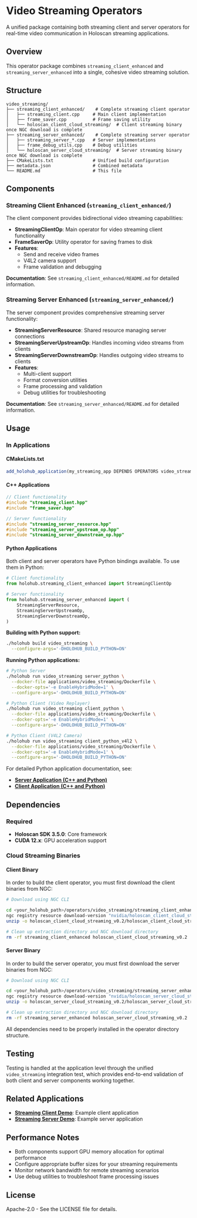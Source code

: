 # Video Streaming Operators

A unified package containing both streaming client and server operators for real-time video communication in Holoscan streaming applications.

## Overview

This operator package combines `streaming_client_enhanced` and `streaming_server_enhanced` into a single, cohesive video streaming solution.

## Structure

```
video_streaming/
├── streaming_client_enhanced/    # Complete streaming client operator
│   ├── streaming_client.cpp     # Main client implementation
│   ├── frame_saver.cpp          # Frame saving utility
│   └── holoscan_client_cloud_streaming/  # Client streaming binary once NGC download is complete
├── streaming_server_enhanced/    # Complete streaming server operator
│   ├── streaming_server_*.cpp   # Server implementations
│   ├── frame_debug_utils.cpp    # Debug utilities
│   └── holoscan_server_cloud_streaming/  # Server streaming binary once NGC download is complete 
├── CMakeLists.txt               # Unified build configuration
├── metadata.json                # Combined metadata
└── README.md                    # This file
```

## Components

### Streaming Client Enhanced (`streaming_client_enhanced/`)

The client component provides bidirectional video streaming capabilities:

- **StreamingClientOp**: Main operator for video streaming client functionality
- **FrameSaverOp**: Utility operator for saving frames to disk
- **Features**: 
  - Send and receive video frames
  - V4L2 camera support
  - Frame validation and debugging

**Documentation**: See `streaming_client_enhanced/README.md` for detailed information.

### Streaming Server Enhanced (`streaming_server_enhanced/`)

The server component provides comprehensive streaming server functionality:

- **StreamingServerResource**: Shared resource managing server connections
- **StreamingServerUpstreamOp**: Handles incoming video streams from clients
- **StreamingServerDownstreamOp**: Handles outgoing video streams to clients
- **Features**:
  - Multi-client support
  - Format conversion utilities
  - Frame processing and validation
  - Debug utilities for troubleshooting

**Documentation**: See `streaming_server_enhanced/README.md` for detailed information.

## Usage


### In Applications

#### CMakeLists.txt
```cmake
add_holohub_application(my_streaming_app DEPENDS OPERATORS video_streaming)
```

#### C++ Applications
```cpp
// Client functionality
#include "streaming_client.hpp"
#include "frame_saver.hpp"

// Server functionality  
#include "streaming_server_resource.hpp"
#include "streaming_server_upstream_op.hpp"
#include "streaming_server_downstream_op.hpp"
```

#### Python Applications

Both client and server operators have Python bindings available. To use them in Python:

```python
# Client functionality
from holohub.streaming_client_enhanced import StreamingClientOp

# Server functionality
from holohub.streaming_server_enhanced import (
    StreamingServerResource,
    StreamingServerUpstreamOp,
    StreamingServerDownstreamOp,
)
```

**Building with Python support:**
```bash
./holohub build video_streaming \
  --configure-args='-DHOLOHUB_BUILD_PYTHON=ON'
```

**Running Python applications:**
```bash
# Python Server
./holohub run video_streaming server_python \
  --docker-file applications/video_streaming/Dockerfile \
  --docker-opts='-e EnableHybridMode=1' \
  --configure-args='-DHOLOHUB_BUILD_PYTHON=ON'

# Python Client (Video Replayer)
./holohub run video_streaming client_python \
  --docker-file applications/video_streaming/Dockerfile \
  --docker-opts='-e EnableHybridMode=1' \
  --configure-args='-DHOLOHUB_BUILD_PYTHON=ON'

# Python Client (V4L2 Camera)
./holohub run video_streaming client_python_v4l2 \
  --docker-file applications/video_streaming/Dockerfile \
  --docker-opts='-e EnableHybridMode=1' \
  --configure-args='-DHOLOHUB_BUILD_PYTHON=ON'
```

For detailed Python application documentation, see:
- **[Server Application (C++ and Python)](../../applications/video_streaming/video_streaming_server/README.md)**
- **[Client Application (C++ and Python)](../../applications/video_streaming/video_streaming_client/README.md)**

## Dependencies

### Required
- **Holoscan SDK 3.5.0**: Core framework
- **CUDA 12.x**: GPU acceleration support

### Cloud Streaming Binaries

#### Client Binary

In order to build the client operator, you must first download the client binaries from NGC:

```bash
# Download using NGC CLI

cd <your_holohub_path>/operators/video_streaming/streaming_client_enhanced
ngc registry resource download-version "nvidia/holoscan_client_cloud_streaming:0.2"
unzip -o holoscan_client_cloud_streaming_v0.2/holoscan_client_cloud_streaming.zip -d holoscan_client_cloud_streaming

# Clean up extraction directory and NGC download directory
rm -rf streaming_client_enhanced holoscan_client_cloud_streaming_v0.2
```

#### Server Binary

In order to build the server operator, you must first download the server binaries from NGC:

```bash
# Download using NGC CLI

cd <your_holohub_path>/operators/video_streaming/streaming_server_enhanced
ngc registry resource download-version "nvidia/holoscan_server_cloud_streaming:0.2"
unzip -o holoscan_server_cloud_streaming_v0.2/holoscan_server_cloud_streaming.zip -d holoscan_server_cloud_streaming

# Clean up extraction directory and NGC download directory
rm -rf streaming_server_enhanced holoscan_server_cloud_streaming_v0.2
```

All dependencies need to be properly installed in the operator directory structure.

## Testing

Testing is handled at the application level through the unified `video_streaming` integration test, which provides end-to-end validation of both client and server components working together.

## Related Applications

- **[Streaming Client Demo](../../applications/video_streaming/video_streaming_client/)**: Example client application
- **[Streaming Server Demo](../../applications/video_streaming/video_streaming_server/)**: Example server application


## Performance Notes

- Both components support GPU memory allocation for optimal performance
- Configure appropriate buffer sizes for your streaming requirements
- Monitor network bandwidth for remote streaming scenarios
- Use debug utilities to troubleshoot frame processing issues

## License

Apache-2.0 - See the LICENSE file for details.
